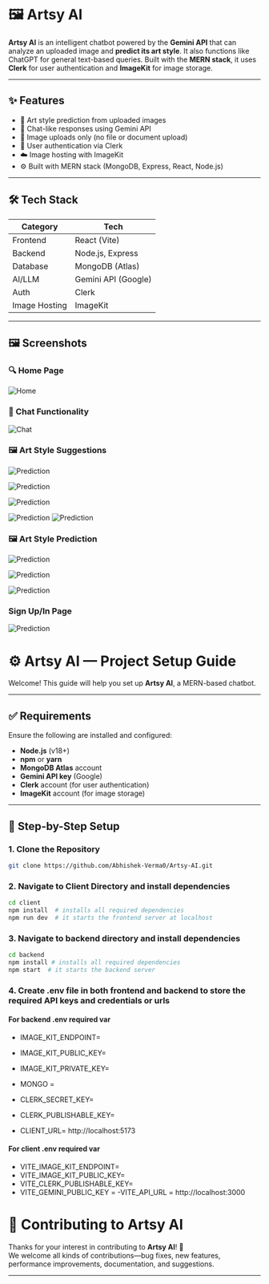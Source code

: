 # 🖼️ Artsy AI

**Artsy AI** is an intelligent chatbot powered by the **Gemini API** that can analyze an uploaded image and **predict its art style**. It also functions like ChatGPT for general text-based queries. Built with the **MERN stack**, it uses **Clerk** for user authentication and **ImageKit** for image storage.

---

## ✨ Features

- 🎨 Art style prediction from uploaded images
- 💬 Chat-like responses using Gemini API
- 📂 Image uploads only (no file or document upload)
- 🔐 User authentication via Clerk
- ☁️ Image hosting with ImageKit
- ⚙️ Built with MERN stack (MongoDB, Express, React, Node.js)

---

## 🛠️ Tech Stack

| Category       | Tech                    |
|----------------|-------------------------|
| Frontend       | React (Vite) |
| Backend        | Node.js, Express        |
| Database       | MongoDB (Atlas)         |
| AI/LLM         | Gemini API (Google)     |
| Auth           | Clerk                   |
| Image Hosting  | ImageKit                |

---

## 🖼️ Screenshots


### 🔍 Home Page
![Home](./readme_asset/homePage.png)


### 💬 Chat Functionality
![Chat](./readme_asset/chatpage.png)

### 🖼️ Art Style Suggestions
![Prediction](./readme_asset/suggest1.png)

![Prediction](./readme_asset/suggest2.png)

![Prediction](./readme_asset/suggest3.png)

![Prediction](./readme_asset/suggest4.png)
![Prediction](./readme_asset/suggest5.png)


### 🖼️ Art Style Prediction

![Prediction](./readme_asset/prediction0.png)


![Prediction](./readme_asset/prediction1.png)

![Prediction](./readme_asset/prediction2.png)



### Sign Up/In Page

![Prediction](./readme_asset/sign.png)



# ⚙️ Artsy AI — Project Setup Guide

Welcome! This guide will help you set up **Artsy AI**, a MERN-based chatbot.



---

## ✅ Requirements

Ensure the following are installed and configured:

- **Node.js** (v18+)
- **npm** or **yarn**
- **MongoDB Atlas** account
- **Gemini API key** (Google)
- **Clerk** account (for user authentication)
- **ImageKit** account (for image storage)

---

## 🔧 Step-by-Step Setup

### 1. Clone the Repository

```bash
git clone https://github.com/Abhishek-Verma0/Artsy-AI.git
```
### 2. Navigate to Client Directory and install dependencies

```bash
cd client
npm install  # installs all required dependencies
npm run dev  # it starts the frontend server at localhost
```

### 3. Navigate to backend directory and install dependencies
```bash
cd backend 
npm install # installs all required dependencies
npm start  # it starts the backend server 
```
### 4. Create .env file in both frontend and backend to store the required API keys and credentials or urls

#### For backend .env required var
- IMAGE_KIT_ENDPOINT= 
- IMAGE_KIT_PUBLIC_KEY=  
- IMAGE_KIT_PRIVATE_KEY=  



- MONGO = 

- CLERK_SECRET_KEY=  

- CLERK_PUBLISHABLE_KEY= 


- CLIENT_URL= http://localhost:5173

#### For client .env required var

- VITE_IMAGE_KIT_ENDPOINT= 
- VITE_IMAGE_KIT_PUBLIC_KEY=  
- VITE_CLERK_PUBLISHABLE_KEY= 
- VITE_GEMINI_PUBLIC_KEY =
-VITE_API_URL = http://localhost:3000



# 🤝 Contributing to Artsy AI

Thanks for your interest in contributing to **Artsy AI**! 🎨  
We welcome all kinds of contributions—bug fixes, new features, performance improvements, documentation, and suggestions.

---


